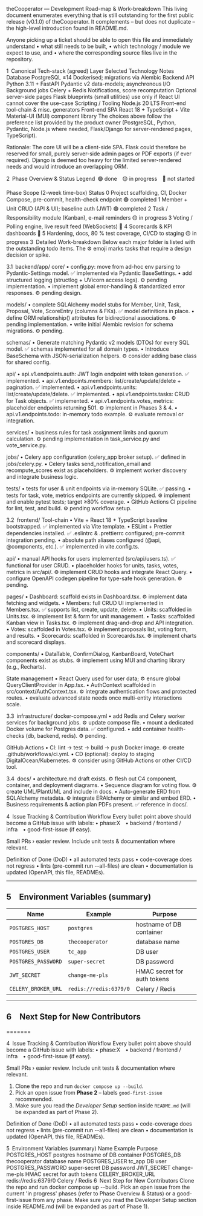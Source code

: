 theCooperator — Development Road-map & Work-breakdown
This living document enumerates everything that is still outstanding for the first public release (v0.1.0) of theCooperator. It complements – but does not duplicate – the high-level introduction found in README.md.

Anyone picking up a ticket should be able to open this file and immediately understand
• what still needs to be built,
• which technology / module we expect to use, and
• where the corresponding source files live in the repository.

1 Canonical Tech-stack (agreed)
Layer	Selected Technology	Notes
Database	PostgreSQL ≥14	Dockerised; migrations via Alembic
Backend API	Python 3.11 + FastAPI	Pydantic v2 data-models; asynchronous I/O
Background jobs	Celery + Redis	Notifications, score recomputation
Optional server-side pages	Flask blueprints (small utilities)	use only if React UI cannot cover the use-case
Scripting / Tooling	Node.js 20 LTS	Front-end tool-chain & misc. generators
Front-end SPA	React 18 + TypeScript + Vite	Material-UI (MUI) component library
The choices above follow the preference list provided by the product owner (PostgreSQL, Python, Pydantic, Node.js where needed, Flask/Django for server-rendered pages, TypeScript).

Rationale: The core UI will be a client-side SPA. Flask could therefore be reserved for small, purely server-side admin pages or PDF exports (if ever required). Django is deemed too heavy for the limited server-rendered needs and would introduce an overlapping ORM.

2 Phase Overview & Status
Legend 🟢 done 🟡 in progress 🔴 not started

Phase	Scope (2-week time-box)	Status
0	Project scaffolding, CI, Docker Compose, pre-commit, health-check endpoint	🟢 completed
1	Member + Unit CRUD (API & UI); baseline auth (JWT)	🟢 completed
2	Task / Responsibility module (Kanban), e-mail reminders	🟡 in progress
3	Voting / Polling engine, live result feed (WebSockets)	🔴
4	Scorecards & KPI dashboards	🔴
5	Hardening, docs, 80 % test coverage, CI/CD to staging	🟡 in progress
3 Detailed Work-breakdown
Below each major folder is listed with the outstanding todo items. The ⚙️ emoji marks tasks that require a design decision or spike.

3.1 backend/app/
core/ • config.py: move from ad-hoc env parsing to Pydantic-Settings model. ✅ implemented via Pydantic BaseSettings. • add structured logging (structlog + UVicorn access logs). ⚙️ pending implementation. • implement global error-handling & standardized error responses. ⚙️ pending design.

models/ • complete SQLAlchemy model stubs for Member, Unit, Task, Proposal, Vote, ScoreEntry (columns & FKs). ✅ model definitions in place. • define ORM relationship() attributes for bidirectional associations. ⚙️ pending implementation. • write initial Alembic revision for schema migrations. ⚙️ pending.


schemas/ • Generate matching Pydantic v2 models (DTOs) for every SQL model. ✅ schemas implemented for all domain types. • Introduce BaseSchema with JSON-serialization helpers. ⚙️ consider adding base class for shared config.

api/ • api.v1.endpoints.auth: JWT login endpoint with token generation. ✅ implemented. • api.v1.endpoints.members: list/create/update/delete + pagination. ✅ implemented. • api.v1.endpoints.units: list/create/update/delete. ✅ implemented. • api.v1.endpoints.tasks: CRUD for Task objects. ✅ implemented. • api.v1.endpoints.votes, metrics: placeholder endpoints returning 501. ⚙️ implement in Phases 3 & 4. • api.v1.endpoints.todo: in-memory todo example. ⚙️ evaluate removal or integration.

services/ • business rules for task assignment limits and quorum calculation. ⚙️ pending implementation in task_service.py and vote_service.py.

jobs/ • Celery app configuration (celery_app broker setup). ✅ defined in jobs/celery.py. • Celery tasks send_notification_email and recompute_scores exist as placeholders. ⚙️ implement worker discovery and integrate business logic.

tests/ • tests for user & unit endpoints via in-memory SQLite. ✅ passing. • tests for task, vote, metrics endpoints are currently skipped. ⚙️ implement and enable pytest tests; target ≥80% coverage. • GitHub Actions CI pipeline for lint, test, and build. ⚙️ pending workflow setup.

3.2 frontend/
Tool-chain • Vite + React 18 + TypeScript baseline bootstrapped. ✅ implemented via Vite template. • ESLint + Prettier dependencies installed. ✅ .eslintrc & .prettierrc configured; pre-commit integration pending. • absolute path aliases configured (@api, @components, etc.). ✅ implemented in vite.config.ts.

api/ • manual API hooks for users implemented (src/api/users.ts). ✅ functional for user CRUD. • placeholder hooks for units, tasks, votes, metrics in src/api/. ⚙️ implement CRUD hooks and integrate React Query. • configure OpenAPI codegen pipeline for type-safe hook generation. ⚙️ pending.

pages/ • Dashboard: scaffold exists in Dashboard.tsx. ⚙️ implement data fetching and widgets. • Members: full CRUD UI implemented in Members.tsx. ✅ supports list, create, update, delete. • Units: scaffolded in Units.tsx. ⚙️ implement list & form for unit management. • Tasks: scaffolded Kanban view in Tasks.tsx. ⚙️ implement drag-and-drop and API integration. • Votes: scaffolded in Votes.tsx. ⚙️ implement proposals list, voting form, and results. • Scorecards: scaffolded in Scorecards.tsx. ⚙️ implement charts and scorecard displays.

components/ • DataTable, ConfirmDialog, KanbanBoard, VoteChart components exist as stubs. ⚙️ implement using MUI and charting library (e.g., Recharts).

State management • React Query used for user data; ⚙️ ensure global QueryClientProvider in App.tsx. • AuthContext scaffolded in src/context/AuthContext.tsx. ⚙️ integrate authentication flows and protected routes. • evaluate advanced state needs once multi-entity interactions scale.

3.3 infrastructure/
docker-compose.yml • add Redis and Celery worker services for background jobs. ⚙️ update compose file. • mount a dedicated Docker volume for Postgres data. ✅ configured. • add container health-checks (db, backend, redis). ⚙️ pending.

GitHub Actions • CI: lint → test → build → push Docker image. ⚙️ create .github/workflows/ci.yml. • CD (optional): deploy to staging DigitalOcean/Kubernetes. ⚙️ consider using GitHub Actions or other CI/CD tool.

3.4 docs/
• architecture.md draft exists. ⚙️ flesh out C4 component, container, and deployment diagrams. • Sequence diagram for voting flow. ⚙️ create UML/PlantUML and include in docs. • Auto-generate ERD from SQLAlchemy metadata. ⚙️ integrate ERAlchemy or similar and embed ERD. • Business requirements & action plan PDFs present. ✅ reference in docs/.


4 Issue Tracking & Contribution Workflow
Every bullet point above should become a GitHub issue with labels:
• phase:X • backend / frontend / infra • good-first-issue (if easy).

Small PRs › easier review. Include unit tests & documentation where relevant.

Definition of Done (DoD)
• all automated tests pass
• code-coverage does not regress
• lints (pre-commit run --all-files) are clean
• documentation is updated (OpenAPI, this file, READMEs).


--------------------------------------------------------------------------------

## 5 Environment Variables (summary)

| Name | Example | Purpose |
|------|---------|---------|
| `POSTGRES_HOST` | `postgres` | hostname of DB container |
| `POSTGRES_DB`   | `thecooperator` | database name |
| `POSTGRES_USER` | `tc_app` | DB user |
| `POSTGRES_PASSWORD` | `super-secret` | DB password |
| `JWT_SECRET`    | `change-me-pls` | HMAC secret for auth tokens |
| `CELERY_BROKER_URL` | `redis://redis:6379/0` | Celery / Redis |

--------------------------------------------------------------------------------

## 6 Next Step for New Contributors

=======

4 Issue Tracking & Contribution Workflow
Every bullet point above should become a GitHub issue with labels:
• phase:X • backend / frontend / infra • good-first-issue (if easy).

Small PRs › easier review. Include unit tests & documentation where relevant.



1. Clone the repo and run `docker compose up --build`.
2. Pick an open issue from **Phase 2** – labels `good-first-issue` recommended.
3. Make sure you read the *Developer Setup* section inside `README.md` (will be
   expanded as part of Phase 2).


Definition of Done (DoD)
• all automated tests pass
• code-coverage does not regress
• lints (pre-commit run --all-files) are clean
• documentation is updated (OpenAPI, this file, READMEs).


5 Environment Variables (summary)
Name	Example	Purpose
POSTGRES_HOST	postgres	hostname of DB container
POSTGRES_DB	thecooperator	database name
POSTGRES_USER	tc_app	DB user
POSTGRES_PASSWORD	super-secret	DB password
JWT_SECRET	change-me-pls	HMAC secret for auth tokens
CELERY_BROKER_URL	redis://redis:6379/0	Celery / Redis
6 Next Step for New Contributors
Clone the repo and run docker compose up --build.
Pick an open issue from the current 'in progress' phases (refer to Phase Overview & Status) or a good-first-issue from any phase.
Make sure you read the Developer Setup section inside README.md (will be expanded as part of Phase 1).


